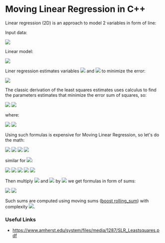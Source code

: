 # Moving Linear Regression in C++

Linear regression (2D) is an approach to model 2 variables in form of line:

Input data:

<img src="https://render.githubusercontent.com/render/math?math=(x_{i},y_{i}),i=1...N">

Linear model:

<img src="https://render.githubusercontent.com/render/math?math=y=a%2Bbx">

Liner regression estimates variables <img src="https://render.githubusercontent.com/render/math?math=a"> and <img src="https://render.githubusercontent.com/render/math?math=b"> to minimize the error:

<img src="https://render.githubusercontent.com/render/math?math=error=\frac{1}{N}\sum(y_{i}-(a%2Bbx_{i}))^{2}">

The classic derivation of the least squares estimates uses calculus to find the parameters estimates that minimize the error sum of squares, so:

<img src="https://render.githubusercontent.com/render/math?math=b=\frac{S_{xy}}{S_{xx}}=\frac{\sum(x_{i}-\overline{X})(y_{i}-\overline{Y})}{\sum(x_{i}-\overline{X})^{2}}">
<img src="https://render.githubusercontent.com/render/math?math=a=\overline{Y}-b\overline{X}">

where:

<img src="https://render.githubusercontent.com/render/math?math=\overline{X}=\frac{1}{N}\sum x_{i}">
<img src="https://render.githubusercontent.com/render/math?math=\overline{Y}=\frac{1}{N}\sum y_{i}">

Using such formulas is expensive for Moving Linear Regression, so let's do the math:

<img src="https://render.githubusercontent.com/render/math?math=S_{xy}=\sum (x_{i} - \overline{X})(y_{i}-\overline{Y})">
<img src="https://render.githubusercontent.com/render/math?math=S_{xy}=\sum x_{i}y_{i}-\overline{X}\sum y_{i}-\overline{Y}\sum x_{i}%2B N\overline{X} \overline{Y}">
<img src="https://render.githubusercontent.com/render/math?math=S_{xy}=\sum x_{i}y_{i}-\frac{1}{N}\sum x_{i}\sum y_{i}-\frac{1}{N}\sum y_{i}\sum x_{i}%2B\frac{1}{N}\sum y_{i}\sum x_{i}">
<img src="https://render.githubusercontent.com/render/math?math=S_{xy}=\sum x_{i}y_{i}-\frac{1}{N}\sum x_{i}\sum y_{i}">

similar for <img src="https://render.githubusercontent.com/render/math?math=S_{xx}">:

<img src="https://render.githubusercontent.com/render/math?math=S_{xx}=\sum (x_{i}-\overline{X})^{2}">
<img src="https://render.githubusercontent.com/render/math?math=S_{xx}=\sum (x_i^2-2x_i\overline{X}%2B\overline{X}^{2})">
<img src="https://render.githubusercontent.com/render/math?math=S_{xx}=\sum x_i^2-2\overline{X}\sum x_i%2BN\overline{X}^{2}">
<img src="https://render.githubusercontent.com/render/math?math=S_{xx}=\sum x_i^2-2\frac{1}{N}\sum x_i\sum x_i%2B\frac{1}{N}\sum x_i\sum x_i">
<img src="https://render.githubusercontent.com/render/math?math=S_{xx}=\sum x_i^2-\frac{1}{N}(\sum x_i)^2">

Then multiply <img src="https://render.githubusercontent.com/render/math?math=S_{xy}"> and <img src="https://render.githubusercontent.com/render/math?math=S_{xx}"> by <img src="https://render.githubusercontent.com/render/math?math=N"> we get formulas in form of sums:

<img src="https://render.githubusercontent.com/render/math?math=b=\frac{S_{xy}}{S_{xx}}=\frac{N\sum x_{i}y_{i}-\sum x_{i}\sum y_{i}}{N\sum x_i^2-(\sum x_i)^2}">
<img src="https://render.githubusercontent.com/render/math?math=a=\frac{1}{N}(\sum y_{i}-b\sum x_{i})">

Such sums are computed using moving sums ([boost rolling_sum](https://www.boost.org/doc/libs/1_46_1/doc/html/accumulators/user_s_guide.html#accumulators.user_s_guide.the_statistical_accumulators_library.rolling_sum)) with complexity <img src="https://render.githubusercontent.com/render/math?math=O(1)">.

### Useful Links
* https://www.amherst.edu/system/files/media/1287/SLR_Leastsquares.pdf
